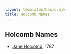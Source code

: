 ```yaml
---
layout: templates/basic.njk
title: Holcomb Names
---
```

## Holcomb Names
- [Jane Holcomb](/people/4/45834912), 1787